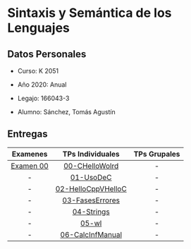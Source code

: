 # Sintaxis y Semántica de los Lenguajes

## Datos Personales

- Curso: K 2051

- Año 2020: Anual

- Legajo: 166043-3

- Alumno: Sánchez, Tomás Agustín

## Entregas

|  Examenes |    TPs Individuales|       TPs Grupales|
|:---------:|:----------------------:|:------------:|
|[Examen 00](https://github.com/tomasanchez/SSL/blob/master/ResolucionDeExamenes/Examen00.md)|[00-CHelloWolrd](https://github.com/tomasanchez/SSL/tree/master/00-CHelloWorld)                                             |-|
|-| [01-UsoDeC](https://github.com/tomasanchez/SSL/tree/master/01-UsoDeC)               |-|
|-| [02-HelloCppVHelloC](https://github.com/tomasanchez/SSL/tree/master/01-UsoDeC)      |-|
|-| [03-FasesErrores](https://github.com/tomasanchez/SSL/tree/master/03-FasesErrores)   |-|
|-| [04-Strings](https://github.com/tomasanchez/SSL/tree/master/04-Strings)             |-|
|-| [05-wl](https://github.com/tomasanchez/SSL/tree/master/05-wl)                       |-|
|-| [06-CalcInfManual](06-CalcInfManual/README.md)                                      |-|
